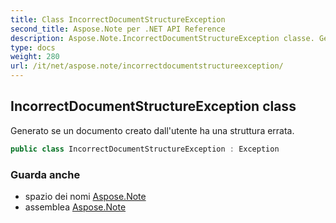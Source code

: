 ```yaml
---
title: Class IncorrectDocumentStructureException
second_title: Aspose.Note per .NET API Reference
description: Aspose.Note.IncorrectDocumentStructureException classe. Generato se un documento creato dallutente ha una struttura errata.
type: docs
weight: 280
url: /it/net/aspose.note/incorrectdocumentstructureexception/
---
```

## IncorrectDocumentStructureException class

Generato se un documento creato dall'utente ha una struttura errata.

```csharp
public class IncorrectDocumentStructureException : Exception
```

### Guarda anche

* spazio dei nomi [Aspose.Note](../../aspose.note/)
* assemblea [Aspose.Note](../../)


